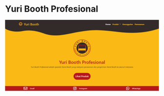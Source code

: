 # Yuri Booth Profesional

![YuriBooth](https://github.com/riyanbagusb/yuribooth/raw/master/demo/images/yuribooth.png)